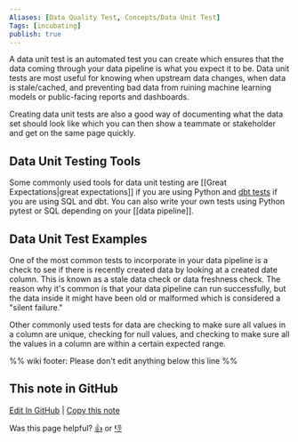 ```yaml
---
Aliases: [Data Quality Test, Concepts/Data Unit Test]
Tags: [incubating]
publish: true
---
```


A data unit test is an automated test you can create which ensures that the data coming through your data pipeline is what you expect it to be. Data unit tests are most useful for knowing when upstream data changes, when data is stale/cached, and preventing bad data from ruining machine learning models or public-facing reports and dashboards.

Creating data unit tests are also a good way of documenting what the data set should look like which you can then show a teammate or stakeholder and get on the same page quickly.

## Data Unit Testing Tools

Some commonly used tools for data unit testing are [[Great Expectations|great expectations]] if you are using Python and [dbt tests](https://docs.getdbt.com/docs/building-a-dbt-project/tests) if you are using SQL and dbt. You can also write your own tests using Python pytest or SQL depending on your [[data pipeline]].

## Data Unit Test Examples

One of the most common tests to incorporate in your data pipeline is a check to see if there is recently created data by looking at a created date column. This is known as a stale data check or data freshness check. The reason why it's common is that your data pipeline can run successfully, but the data inside it might have been old or malformed which is considered a "silent failure."

Other commonly used tests for data are checking to make sure all values in a column are unique, checking for null values, and checking to make sure all the values in a column are within a certain expected range.

%% wiki footer: Please don't edit anything below this line %%

## This note in GitHub

<span class="git-footer">[Edit In GitHub](https://github.dev/data-engineering-community/data-engineering-wiki/blob/main/Concepts/Software%20Engineering/Data%20Unit%20Test.md "git-hub-edit-note") | [Copy this note](https://raw.githubusercontent.com/data-engineering-community/data-engineering-wiki/main/Concepts/Software%20Engineering/Data%20Unit%20Test.md "git-hub-copy-note")</span>

<span class="git-footer">Was this page helpful?
[👍](https://tally.so/r/mOaxjk?rating=Yes&url=https://dataengineering.wiki/Concepts/Software%20Engineering/Data%20Unit%20Test) or [👎](https://tally.so/r/mOaxjk?rating=No&url=https://dataengineering.wiki/Concepts/Software%20Engineering/Data%20Unit%20Test)</span>
